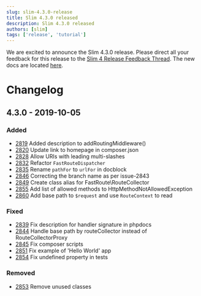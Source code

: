 ```yaml
---
slug: slim-4.3.0-release
title: Slim 4.3.0 released
description: Slim 4.3.0 released
authors: [slim]
tags: ['release', 'tutorial']
---
```


We are excited to announce the Slim 4.3.0 release. Please direct all your feedback for this release to the [Slim 4 Release Feedback Thread](https://github.com/slimphp/Slim/issues/2770). The new docs are located [here](http://www.slimframework.com/docs/v4).


<!-- truncate -->


# Changelog

## 4.3.0 - 2019-10-05

### Added
- [2819](https://github.com/slimphp/Slim/pull/2819) Added description to addRoutingMiddleware()
- [2820](https://github.com/slimphp/Slim/pull/2820) Update link to homepage in composer.json
- [2828](https://github.com/slimphp/Slim/pull/2828) Allow URIs with leading multi-slashes
- [2832](https://github.com/slimphp/Slim/pull/2832) Refactor `FastRouteDispatcher`
- [2835](https://github.com/slimphp/Slim/pull/2835) Rename `pathFor` to `urlFor` in docblock
- [2846](https://github.com/slimphp/Slim/pull/2846) Correcting the branch name as per issue-2843
- [2849](https://github.com/slimphp/Slim/pull/2849) Create class alias for FastRoute\RouteCollector
- [2855](https://github.com/slimphp/Slim/pull/2855) Add list of allowed methods to HttpMethodNotAllowedException
- [2860](https://github.com/slimphp/Slim/pull/2860) Add base path to `$request` and use `RouteContext` to read

### Fixed
- [2839](https://github.com/slimphp/Slim/pull/2839) Fix description for handler signature in phpdocs
- [2844](https://github.com/slimphp/Slim/pull/2844) Handle base path by routeCollector instead of RouteCollectorProxy
- [2845](https://github.com/slimphp/Slim/pull/2845) Fix composer scripts
- [2851](https://github.com/slimphp/Slim/pull/2851) Fix example of 'Hello World' app
- [2854](https://github.com/slimphp/Slim/pull/2854) Fix undefined property in tests

### Removed
- [2853](https://github.com/slimphp/Slim/pull/2853) Remove unused classes